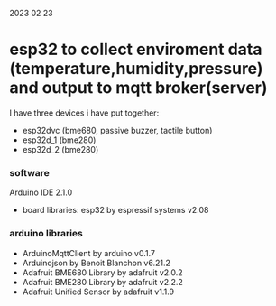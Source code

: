 2023 02 23
# esp32 to collect enviroment data (temperature,humidity,pressure) and output to mqtt broker(server)

I have three devices i have put together:
  - esp32dvc (bme680, passive buzzer, tactile button)
  - esp32d_1 (bme280)
  - esp32d_2 (bme280)

### software
Arduino IDE 2.1.0
  - board libraries: esp32 by espressif systems v2.08

### arduino libraries
  - ArduinoMqttClient by arduino v0.1.7
  - Arduinojson by Benoit Blanchon v6.21.2
  - Adafruit BME680 Library by adafruit v2.0.2
  - Adafruit BME280 Library by adafruit v2.2.2
  - Adafruit Unified Sensor by adafruit v1.1.9
  
  
